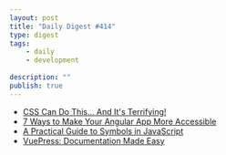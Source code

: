 ```yaml
---
layout: post
title: "Daily Digest #414"
type: digest
tags: 
    - daily
    - development
    
description: ""
publish: true
---
```


- [CSS Can Do This... And It's Terrifying!](https://www.aaron-powell.com/posts/2019-08-14-css-can-do-this-and-its-terrifying)
- [7 Ways to Make Your Angular App More Accessible](https://www.telerik.com/blogs/7-ways-to-make-your-angular-app-more-accessible)
- [A Practical Guide to Symbols in JavaScript](http://thecodebarbarian.com/a-practical-guide-to-symbols-in-javascript.html)
- [VuePress: Documentation Made Easy](https://www.smashingmagazine.com/2019/08/vuepress-documentation/)
